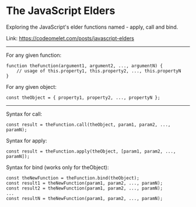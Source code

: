 # The JavaScript Elders

Exploring the JavaScript's elder functions named - apply, call and bind.

Link: https://codeomelet.com/posts/javascript-elders

---

For any given function:
```
function theFunction(argument1, argument2, ..., argumentN) {
    // usage of this.property1, this.property2, ..., this.propertyN
}
```

For any given object:
```
const theObject = { property1, property2, ..., propertyN };
```

---

Syntax for call:
```
const result = theFunction.call(theObject, param1, param2, ..., paramN);
```

Syntax for apply:
```
const result = theFunction.apply(theObject, [param1, param2, ..., paramN]);
```

Syntax for bind (works only for theObject):
```
const theNewFunction = theFunction.bind(theObject);
const result1 = theNewFunction(param1, param2, ..., paramN);
const result2 = theNewFunction(param1, param2, ..., paramN);
...
const resultN = theNewFunction(param1, param2, ..., paramN);
```